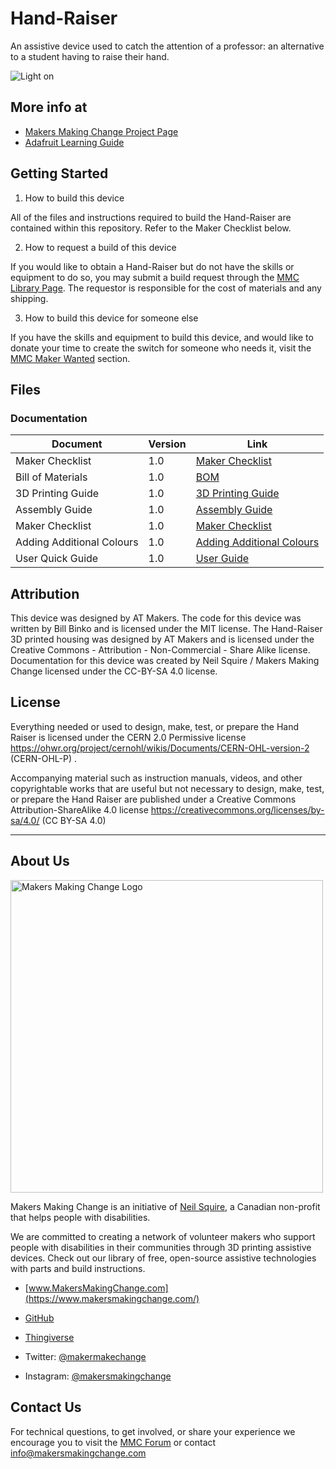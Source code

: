 # Hand-Raiser
An assistive device used to catch the attention of a professor: an alternative to a student having to raise their hand.

![Light on](https://user-images.githubusercontent.com/98916090/174344079-c2ac1a0e-ba93-4f09-a4d8-bbbb5554a598.PNG)

## More info at
- [Makers Making Change Project Page]( https://makersmakingchange.com/project/hand-raiser/)
- [Adafruit Learning Guide](https://learn.adafruit.com/AT-Hand-Raiser)

## Getting Started
1. How to build this device

All of the files and instructions required to build the Hand-Raiser are contained within this repository. Refer to the Maker Checklist below.

2. How to request a build of this device

If you would like to obtain a Hand-Raiser but do not have the skills or equipment to do so, you may submit a build request through the [MMC Library Page](  https://makersmakingchange.com/project/hand-raiser/). The requestor is responsible for the cost of materials and any shipping.

3. How to build this device for someone else

If you have the skills and equipment to build this device, and would like to donate your time to create the switch for someone who needs it, visit the [MMC Maker Wanted](https://makersmakingchange.com/maker-wanted/) section.


## Files

### Documentation
| Document                     | Version | Link                                                                                  
|------------------------------|---------|--------------------------------------------------------------------------------|
| Maker Checklist              | 1.0     | [Maker Checklist](/Documentation/Hand-Raiser_Maker_Checklist.pdf)         |
| Bill of Materials            | 1.0     | [BOM](/Documentation/Working_Documents/Hand-Raiser_BOM.xlsx)                                |
| 3D Printing Guide            | 1.0     | [3D Printing Guide](Documentation/Hand-Raiser_3D_Print_Guide.pdf)      |
| Assembly Guide               | 1.0     | [Assembly Guide](/Documentation/Hand-Raiser_Assembly_Guide.pdf)           | 
| Maker Checklist              | 1.0     | [Maker Checklist](/Documentation/Hand-Raiser_Maker_Checklist.pdf)         |
| Adding Additional Colours    | 1.0     | [Adding Additional Colours](/Documentation/Hand-Raiser_How_to_Add_Additional_Colours.pdf)                  |
| User Quick Guide     | 1.0     | [User Guide](/Documentation/Hand-Raiser_User_Guide.pdf)                  |

## Attribution 

This device was designed by AT Makers.
The code for this device was written by Bill Binko and is licensed under the MIT license.
The Hand-Raiser 3D printed housing was designed by AT Makers and is licensed under the Creative Commons - Attribution - Non-Commercial - Share Alike license.
Documentation for this device was created by Neil Squire / Makers Making Change licensed under the CC-BY-SA 4.0 license.
 

## License 
Everything needed or used to design, make, test, or prepare the Hand Raiser is licensed under the CERN 2.0 Permissive license <https://ohwr.org/project/cernohl/wikis/Documents/CERN-OHL-version-2> (CERN-OHL-P) . 

 
Accompanying material such as instruction manuals, videos, and other copyrightable works that are useful but not necessary to design, make, test, or prepare the Hand Raiser are published under a Creative Commons Attribution-ShareAlike 4.0 license <https://creativecommons.org/licenses/by-sa/4.0/> (CC BY-SA 4.0) 
 


 ----

 ## About Us 

<img src="https://www.makersmakingchange.com/wp-content/uploads/logo/mmc_logo.svg" width="500" alt="Makers Making Change Logo"> 

 

Makers Making Change is an initiative of [Neil Squire](https://www.neilsquire.ca/), a Canadian non-profit that helps people with disabilities. 

 

We are committed to creating a network of volunteer makers who support people with disabilities in their communities through 3D printing assistive devices. Check out our library of free, open-source assistive technologies with parts and build instructions. 

 

 - [www.MakersMakingChange.com](https://www.makersmakingchange.com/) 

 - [GitHub](https://github.com/makersmakingchange) 

 - [Thingiverse](https://www.thingiverse.com/makersmakingchange/about) 

 - Twitter: [@makermakechange](https://twitter.com/makermakechange) 

 - Instagram: [@makersmakingchange](https://www.instagram.com/makersmakingchange) 

 

## Contact Us 

For technical questions, to get involved, or share your experience we encourage you to visit the [MMC Forum]( https://www.makersmakingchange.com/forum) or contact info@makersmakingchange.com 

